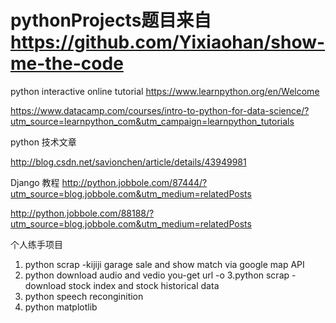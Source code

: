 # pythonProjects题目来自 https://github.com/Yixiaohan/show-me-the-code

python interactive online tutorial
https://www.learnpython.org/en/Welcome

https://www.datacamp.com/courses/intro-to-python-for-data-science/?utm_source=learnpython_com&utm_campaign=learnpython_tutorials


python 技术文章

http://blog.csdn.net/savionchen/article/details/43949981


Django 教程
http://python.jobbole.com/87444/?utm_source=blog.jobbole.com&utm_medium=relatedPosts

http://python.jobbole.com/88188/?utm_source=blog.jobbole.com&utm_medium=relatedPosts

个人练手项目
1. python scrap -kijiji garage sale and show match via google map API
2. python download audio and vedio
    you-get url -o
3.python scrap - download stock index and stock historical data
4. python speech reconginition
5. python matplotlib
